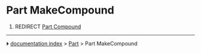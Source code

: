 # Part MakeCompound
1.  REDIRECT [Part Compound](Part_Compound.md)



---
⏵ [documentation index](../README.md) > [Part](Part_Workbench.md) > Part MakeCompound
